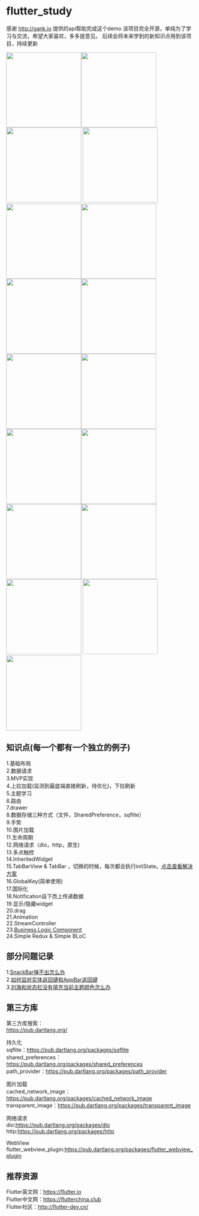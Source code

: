 # flutter_study

感谢 http://gank.io 提供的api帮助完成这个demo
该项目完全开源，单纯为了学习与交流，希望大家喜欢，多多提意见。
后续会将未来学到的新知识点用到该项目，持续更新


<img src="https://github.com/zhujian1989/flutter_study/blob/master/screenshot/1.jpeg" width="200"><img src="https://github.com/zhujian1989/flutter_study/blob/master/screenshot/13.jpeg" width="200">
<img src="https://github.com/zhujian1989/flutter_study/blob/master/screenshot/18.jpeg" width="200">
<img src="https://github.com/zhujian1989/flutter_study/blob/master/screenshot/3.jpeg" width="200"> <img src="https://github.com/zhujian1989/flutter_study/blob/master/screenshot/4.png" width="200"><img src="https://github.com/zhujian1989/flutter_study/blob/master/screenshot/5.jpeg" width="200"><img src="https://github.com/zhujian1989/flutter_study/blob/master/screenshot/6.jpeg" width="200"><img src="https://github.com/zhujian1989/flutter_study/blob/master/screenshot/8.jpeg" width="200"><img src="https://github.com/zhujian1989/flutter_study/blob/master/screenshot/9.jpeg" width="200"><img src="https://github.com/zhujian1989/flutter_study/blob/master/screenshot/10.jpeg" width="200"><img src="https://github.com/zhujian1989/flutter_study/blob/master/screenshot/11.jpeg" width="200"><img src="https://github.com/zhujian1989/flutter_study/blob/master/screenshot/12.jpeg" width="200"><img src="https://github.com/zhujian1989/flutter_study/blob/master/screenshot/14.jpeg" width="200"><img src="https://github.com/zhujian1989/flutter_study/blob/master/screenshot/15.jpeg" width="200"><img src="https://github.com/zhujian1989/flutter_study/blob/master/screenshot/16.jpeg" width="200">
<img src="https://github.com/zhujian1989/flutter_study/blob/master/screenshot/17.jpeg" width="200">
<img src="https://github.com/zhujian1989/flutter_study/blob/master/screenshot/19.jpeg" width="200">

## 知识点(每一个都有一个独立的例子)
1.基础布局  
2.数据请求  
3.MVP实现  
4.上拉加载(监测到最底端直接刷新，待优化)，下拉刷新   
5.主题学习  
6.路由  
7.drawer    
8.数据存储三种方式（文件，SharedPreference，sqflite）  
9.手势  
10.图片加载  
11.生命周期  
12.网络请求（dio，http，原生)  
13.多点触控  
14.InheritedWidget    
15.TabBarView & TabBar ，切换的时候，每次都会执行initState。[点击查看解决方案](https://www.jianshu.com/p/edb741ab5997)    
16.GlobalKey(简单使用)  
17.国际化  
18.Notification自下而上传递数据    
19.显示/隐藏widget       
20.drag   
21.Animation  
22.StreamController            
23.[Business Logic Component](https://medium.com/lacolaco-blog/bloc-design-pattern-with-angular-1c2f0339f6a3)  
24.Simple Redux & Simple BLoC            
  
  
  
##  部分问题记录  
1.[SnackBar弹不出怎么办](https://www.jianshu.com/p/6520e0173049)  
2.[如何监听实体返回键和AppBar返回键](https://www.jianshu.com/p/f9f496652807)  
3.[刘海和状态栏没有填充当前主题颜色怎么办](https://www.jianshu.com/p/90cd38aeee65)  


## 第三方库
第三方库搜索：  
https://pub.dartlang.org/         

持久化  
sqflite：https://pub.dartlang.org/packages/sqflite  
shared_preferences：https://pub.dartlang.org/packages/shared_preferences  
path_provider：https://pub.dartlang.org/packages/path_provider  

图片加载  
cached_network_image：https://pub.dartlang.org/packages/cached_network_image  
transparent_image：https://pub.dartlang.org/packages/transparent_image  

网络请求  
dio:https://pub.dartlang.org/packages/dio  
http:https://pub.dartlang.org/packages/http

WebView  
flutter_webview_plugin:https://pub.dartlang.org/packages/flutter_webview_plugin  

## 推荐资源
Flutter英文网：https://flutter.io  
Flutter中文网：https://flutterchina.club  
Flutter社区：http://flutter-dev.cn/  
